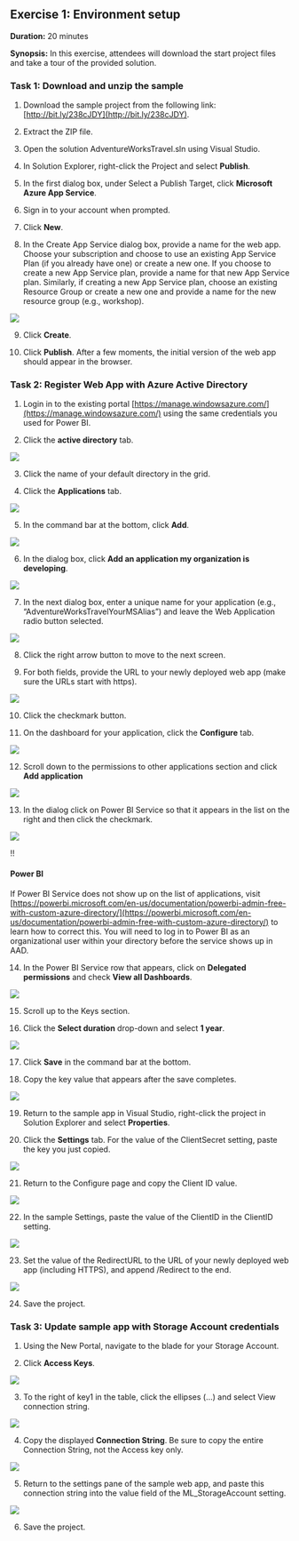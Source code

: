 ﻿## **Exercise 1:** Environment setup

**Duration:** 20 minutes

**Synopsis:** In this exercise, attendees will download the start project files and take a tour of the provided solution. 

### **Task 1:** Download and unzip the sample

  1. Download the sample project from the following link: [http://bit.ly/238cJDY](http://bit.ly/238cJDY).

  2. Extract the ZIP file.

  3. Open the solution AdventureWorksTravel.sln using Visual Studio.

  4. In Solution Explorer, right-click the Project and select **Publish**.

  5. In the first dialog box, under Select a Publish Target, click **Microsoft Azure App Service**.

  6. Sign in to your account when prompted.

  7. Click **New**.

  8. In the Create App Service dialog box, provide a name for the web app. Choose your subscription and choose to use an existing App Service Plan (if you already have one) or create a new one. If you choose to create a new App Service plan, provide a name for that new App Service plan. Similarly, if creating a new App Service plan, choose an existing Resource Group or create a new one and provide a name for the new resource group (e.g., workshop).
  <img src="../images/create_app_service_dialog.jpg" class="block"/>

  9. Click **Create**.

  10. Click **Publish**. After a few moments, the initial version of the web app should appear in the browser.

### **Task 2:** Register Web App with Azure Active Directory 

  1. Login in to the existing portal [https://manage.windowsazure.com/](https://manage.windowsazure.com/) using the same credentials you used for Power BI.

  2. Click the **active directory** tab.
  <img src="../images/active_directory_tab.jpg" class="block"/>

  3. Click the name of your default directory in the grid.

  4. Click the **Applications** tab.
  <img src="../images/applications_tab.jpg" class="block"/>

  5. In the command bar at the bottom, click **Add**.
  <img src="../images/command_bar_add.jpg" class="block"/>

  6. In the dialog box, click **Add an application my organization is developing**.
  <img src="../images/add_app_org_dev.jpg" class="block"/>

  7. In the next dialog box, enter a unique name for your application (e.g., “AdventureWorksTravelYourMSAlias”) and leave the Web Application radio button selected.
  <img src="../images/web_app_radio_button.jpg" class="block"/>

  8. Click the right arrow button to move to the next screen.

  9. For both fields, provide the URL to your newly deployed web app (make sure the URLs start with https).
  <img src="../images/provide_url.jpg" class="block"/>

  10. Click the checkmark button.

  11. On the dashboard for your application, click the **Configure** tab.
  <img src="../images/configure_tab.jpg" class="block"/>

  12. Scroll down to the permissions to other applications section and click **Add application**
  <img src="../images/add_application.jpg" class="block"/>

  13. In the dialog click on Power BI Service so that it appears in the list on the right and then click the checkmark.
  <img src="../images/power_bi_service_click.jpg" class="block"/>

!!<h4>Power BI</h4>If Power BI Service does not show up on the list of applications, visit [https://powerbi.microsoft.com/en-us/documentation/powerbi-admin-free-with-custom-azure-directory/](https://powerbi.microsoft.com/en-us/documentation/powerbi-admin-free-with-custom-azure-directory/) to learn how to correct this. You will need to log in to Power BI as an organizational user within your directory before the service shows up in AAD.

  14. In the Power BI Service row that appears, click on **Delegated permissions** and check **View all Dashboards**.
  <img src="../images/view_all_dashboards.jpg" class="block"/>

  15. Scroll up to the Keys section.

  16. Click the **Select duration** drop-down and select **1 year**. 
  <img src="../images/duration.jpg" class="block"/>

  17. Click **Save** in the command bar at the bottom.

  18. Copy the key value that appears after the save completes.
  <img src="../images/copy_key_value.jpg" class="block"/>

  19. Return to the sample app in Visual Studio, right-click the project in Solution Explorer and select **Properties**. 

  20. Click the **Settings** tab. For the value of the ClientSecret setting, paste the key you just copied.
  <img src="../images/client_secret.jpg" class="block"/>

  21. Return to the Configure page and copy the Client ID value.
  <img src="../images/copy_client_id_value.jpg" class="block"/>

  22. In the sample Settings, paste the value of the ClientID in the ClientID setting.
  <img src="../images/sample_settings_paste_clientid.jpg" class="block"/>

  23. Set the value of the RedirectURL to the URL of your newly deployed web app (including HTTPS), and append /Redirect to the end.
  <img src="../images/set_redirect_url_value.jpg" class="block"/>

  24. Save the project.

### **Task 3:** Update sample app with Storage Account credentials

  1. Using the New Portal, navigate to the blade for your Storage Account.

  2. Click **Access Keys**.
  <img src="../images/click_access_keys.jpg" class="block"/>

  3. To the right of key1 in the table, click the ellipses (…) and select View connection string.
  <img src="../images/view_connection_string.jpg" class="block"/>

  4. Copy the displayed **Connection String**. Be sure to copy the entire Connection String, not the Access key only.
  <img src="../images/displayed_connection_string.jpg" class="block"/>

  5. Return to the settings pane of the sample web app, and paste this connection string into the value field of the ML_StorageAccount setting.
  <img src="../images/ml_storage_account.jpg" class="block"/>

  6. Save the project.